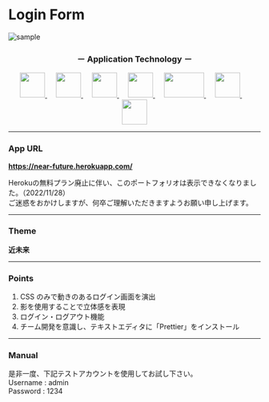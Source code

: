 # Login Form

![sample](https://user-images.githubusercontent.com/81360876/140054884-67239bac-4da3-4829-9fd6-825cdd4927fd.png)

<h3 align="center">－ Application Technology －</h3>

<p align="center">
 <a href="https://www.w3.org/html/" target="_blank" rel="noreferrer">
  <img src="https://cdn.jsdelivr.net/gh/devicons/devicon/icons/html5/html5-original.svg" height="50px;" />
 </a>
 <a>　</a>
 <a href="https://www.w3schools.com/css/" target="_blank" rel="noreferrer">
  <img src="https://cdn.jsdelivr.net/gh/devicons/devicon/icons/css3/css3-original.svg" height="50px;" />
 </a>
 <a>　</a>
 <a href="https://fontawesome.com/" target="_blank" rel="noreferrer">
  <img src="https://s4.aconvert.com/convert/p3r68-cdx67/acioi-g7w7a.svg" height="50px;" />
 </a>
 <a>　</a>
 <a href="https://getbootstrap.com" target="_blank" rel="noreferrer">
  <img src="https://s4.aconvert.com/convert/p3r68-cdx67/a1mrr-jggxa.svg" height="50px"; />
 </a>
 <a>　</a>
 <a href="https://www.php.net" target="_blank" rel="noreferrer">  
  <img src="https://iconape.com/wp-content/files/ac/371303/svg/371303.svg" width="80px" height="50px"; />
 </a>
 <a>　</a>
 <a href="https://www.mysql.com/" target="_blank" rel="noreferrer">  
  <img src="https://s4.aconvert.com/convert/p3r68-cdx67/azudw-tomnd.svg" height="50px"; />
 </a>
 <a>　</a>
 <a href="https://heroku.com" target="_blank" rel="noreferrer">  
  <img src="https://iconape.com/wp-content/files/xn/371066/svg/371066.svg" height="50px"; />
 </a>
</p>

---

### App URL

**https://near-future.herokuapp.com/**

Herokuの無料プラン廃止に伴い、このポートフォリオは表示できなくなりました。（2022/11/28）  
ご迷惑をおかけしますが、何卒ご理解いただきますようお願い申し上げます。

---

### Theme

**近未来**

---

### Points

1. CSS のみで動きのあるログイン画面を演出
1. 影を使用することで立体感を表現
1. ログイン・ログアウト機能
1. チーム開発を意識し、テキストエディタに「Prettier」をインストール

---

### Manual

是非一度、下記テストアカウントを使用してお試し下さい。  
Username : admin  
Password : 1234
